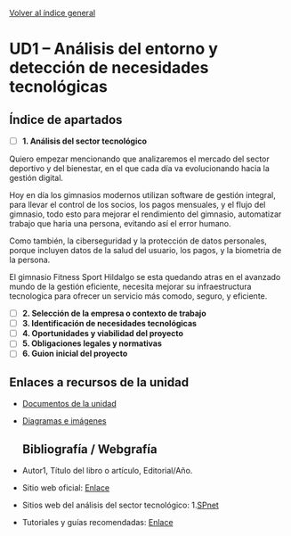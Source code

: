 [Volver al índice general](../README.md)

# UD1 – Análisis del entorno y detección de necesidades tecnológicas

## Índice de apartados

- [ ] **1. Análisis del sector tecnológico**

Quiero empezar mencionando que analizaremos el mercado del sector deportivo y del bienestar, en el que cada día 
va evolucionando hacia la gestión digital.

Hoy en día los gimnasios modernos utilizan software de gestión integral, para llevar el control de los socios,
los pagos mensuales, y el flujo del gimnasio, todo esto para mejorar el rendimiento del gimnasio, automatizar
trabajo que haria una persona, evitando así el error humano.

Como también, la ciberseguridad y la protección de datos personales, porque incluyen datos de la salud del usuario,
los pagos, y la biometria de la persona.

El gimnasio Fitness Sport Hildalgo se esta quedando atras en el avanzado mundo de la gestión eficiente, necesita mejorar
su infraestructura tecnologica para ofrecer un servicio más comodo, seguro, y eficiente.


- [ ] **2. Selección de la empresa o contexto de trabajo**
- [ ] **3. Identificación de necesidades tecnológicas**
- [ ] **4. Oportunidades y viabilidad del proyecto**
- [ ] **5. Obligaciones legales y normativas**
- [ ] **6. Guion inicial del proyecto**

## Enlaces a recursos de la unidad

- [Documentos de la unidad](./documentos/)
- [Diagramas e imágenes](./img/)

  ## Bibliografía / Webgrafía 
- Autor1, Título del libro o artículo, Editorial/Año.
- Sitio web oficial: [Enlace](https://www.ejemplo.com)
- Sitios web del análisis del sector tecnológico:
  1.[SPnet](https://softwarepara.net/gimnasios/) 

- Tutoriales y guías recomendadas: [Enlace](https://www.ejemplo2.com)

